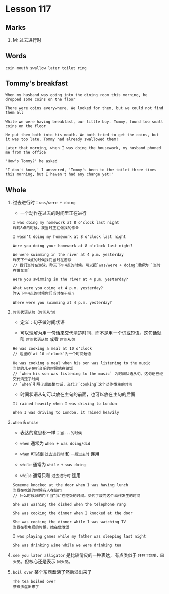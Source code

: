 # Lesson 117

## Marks

1. M: 过去进行时

## Words

```
coin mouth swallow later toilet ring
```

## Tommy's breakfast

```
When my husband was going into the dining room this morning, he dropped some coins on the floor

There were coins everywhere. We looked for them, but we could not find them all

While we were having breakfast, our little boy. Tommy, found two small coins on the floor

He put them both into his mouth. We both tried to get the coins, but it was too late. Tommy had already swallowed them!

Later that morning, when I was doing the housework, my husband phoned me from the office

'How's Tommy?' he asked

'I don't know,' I answered, 'Tommy's been to the toilet three times this morning, but I haven't had any change yet!'
```

## Whole

1. 过去进行时：`was/were + doing`

   - 一个动作在过去的时间里正在进行

   ```
   I was doing my homework at 8 o'clock last night
   昨晚8点的时候，我当时正在做我的作业

   I wasn't doing my homework at 8 o'clock last night

   Were you doing your homework at 8 o'clock last night?

   We were swimming in the river at 4 p.m. yesterday
   昨天下午4点的时候我们当时在游泳
   // 我们当时在游泳，昨天下午4点的时候。可以把`was/were + doing`理解为 `当时在做某事`

   Were you swimming in the river at 4 p.m. yesterday?

   What were you doing at 4 p.m. yesterday?
   昨天下午4点的时候你们当时在干嘛？

   Where were you swimming at 4 p.m. yesterday?
   ```

2. `时间状语从句（时间从句）`

   - 定义：句子做时间状语

   - 可以理解为用一句话来交代清楚时间，而不是用一个词或短语。这句话就叫 `时间状语从句` 或者 `时间从句`

   ```
   He was cooking a meal at 10 o'clock
   // 这里的`at 10 o'clock`为一个时间短语

   He was cooking a meal when his son was listening to the music
   当他的儿子在听音乐的时候他在做饭
   // `when his son was listening to the music` 为时间状语从句。这句话已经交代清楚了时间
   // `when`引导了后面整句话，交代了`cooking`这个动作发生的时间
   ```

   - 时间状语从句可以放在主句的前面，也可以放在主句的后面

   ```
   It rained heavily when I was driving to London

   When I was driving to London, it rained heavily
   ```

3. `when` & `while`

   - 表达的意思都一样；`当...的时候`

   - `when` 通常为 `when + was doing/did`

   - `when` 可以跟 `过去进行时` 和 `一般过去时` 连用

   - `while` 通常为 `while + was doing`

   - `while` 通常只和 `过去进行时` 连用

   ```
   Someone knocked at the door when I was having lunch
   当我在吃饭的时候有人在敲门
   // 什么时候敲的门？当“我”在吃饭的时间。交代了敲门这个动作发生的时间

   She was washing the dished when the telephone rang

   She was cooking the dinner when I knocked at the door
   ```

   ```
   She was cooking the dinner while I was watching TV
   当我在看电视的时候，她在做晚饭

   I was playing games while my father was sleeping last night

   She was drinking wine while we were drinking tea
   ```

4. `see you later alligator` 是比较俏皮的一种表达，有点类似于 `拜拜了您嘞，回头见`。但核心还是表示 `回头见`。

5. `boil over` 某个东西煮沸了然后溢出来了

   ```
   The tea boiled over
   茶煮沸溢出来了
   ```
